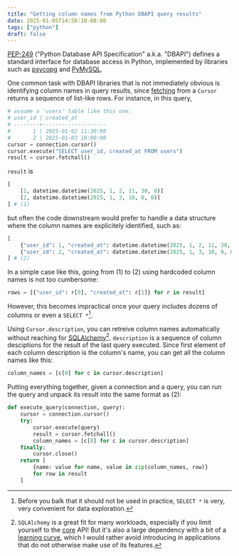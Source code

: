 ```yaml
---
title: "Getting column names from Python DBAPI query results"
date: 2025-01-05T14:58:10-08:00
tags: ["python"]
draft: false
---
```


[PEP-249](https://peps.python.org/pep-0249/)
("Python Database API Specification" a.k.a. "DBAPI") defines a standard interface
for database access in Python, implemented
by libraries such as [psycopg](https://www.psycopg.org/docs/) and
[PyMySQL](https://pymysql.readthedocs.io/en/latest/).

One common task with DBAPI libraries that is not immediately obvious is identifying
column names in query results, since
[fetching](https://peps.python.org/pep-0249/#cursor-methods) from a `Cursor` 
returns a sequence of list-like rows. For instance, in this query,
```python
# assume a 'users' table like this one:
# user_id | created_at
# --------+--------------------
#       1 | 2025-01-02 11:30:00
#       2 | 2025-01-03 10:00:00
cursor = connection.cursor()
cursor.execute("SELECT user_id, created_at FROM users")
result = cursor.fetchall()
```
`result` is
```python
[
    [1, datetime.datetime(2025, 1, 2, 11, 30, 0)]
    [2, datetime.datetime(2025, 1, 3, 10, 0, 0)]
] # (1)
```
but often the code downstream would prefer to handle a data structure where the column
names are explicitely identified, such as:
```python
[
    {"user_id": 1, "created_at": datetime.datetime(2025, 1, 2, 11, 30, 0)},
    {"user_id": 2, "created_at": datetime.datetime(2025, 1, 3, 10, 0, 0)},
] # (2)
```
In a simple case like this, going from (1) to (2) using hardcoded column
names is not too cumbersome:
```py
rows = [{"user_id": r[0], "created_at": r[1]} for r in result]
```
However, this becomes impractical once your query includes dozens of columns or
even a `SELECT *`[^1].

Using `Cursor.description`, you can retreive column names automatically without
reaching for [SQLAlchemy](https://www.sqlalchemy.org/)[^2]. `description` is a sequence
of column desciptions for the result of the last query executed.
Since first element of each column description is the column's name, you can get all 
the column names like this:
```py
column_names = [c[0] for c in cursor.description]
```

Putting everything together, given a connection and a query, you can run the
query and unpack its result into the same format as (2):
```python
def execute_query(connection, query):
    cursor = connection.cursor()
    try:
        cursor.execute(query)
        result = cursor.fetchall()
        column_names = [c[0] for c in cursor.description]
    finally:
        cursor.close()
    return [
        {name: value for name, value in zip(column_names, row)}
        for row in result
    ]
```

[^1]: Before you balk that it should not be used in practice, `SELECT *` is very, very
convenient for data exploration.

[^2]: `SQLAlchemy` is a great fit for many workloads, especially if you limit
yourself to the [core](https://docs.sqlalchemy.org/en/20/core/) API! But it's also
a large dependency with a bit of a 
[learning curve](https://lucumr.pocoo.org/2011/7/19/sqlachemy-and-you/), which I would
rather avoid introducing in applications that do not otherwise make use of its features.
